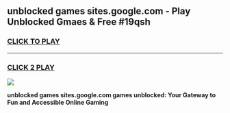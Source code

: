 
## unblocked games sites.google.com - Play Unblocked Gmaes & Free #19qsh
<h3>
<a href="https://news.freeplayer.one?title=unblocked_games_sites.google.com&ref=26F">CLICK TO PLAY</a></h3>
<hr>

<h3>
<a href="https://news.freeplayer.one?title=unblocked_games_sites.google.com&ref=26F">CLICK 2 PLAY</a>
  
</h3>

<a href="https://news.freeplayer.one?title=unblocked_games_sites.google.com&ref=26F/"><img src="https://clearcache.store/games.png"></a>


**unblocked games sites.google.com games unblocked: Your Gateway to Fun and Accessible Online Gaming**

